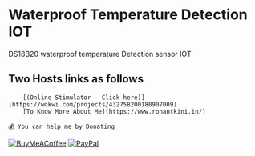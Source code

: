 # Waterproof Temperature Detection IOT
DS18B20 waterproof temperature Detection sensor IOT
## Two Hosts links as follows <br>
        [(Online Stimulator - Click here)](https://wokwi.com/projects/432758200180907009)
        [To Know More About Me](https://www.rohantkini.in/)
```💰 You can help me by Donating```

[![BuyMeACoffee](https://img.shields.io/badge/Buy%20Me%20a%20Coffee-ffdd00?style=for-the-badge&logo=buy-me-a-coffee&logoColor=black)](https://buymeacoffee.com/rohankini) [![PayPal](https://img.shields.io/badge/PayPal-00457C?style=for-the-badge&logo=paypal&logoColor=white)](https://paypal.me/RohanKinirk) 


